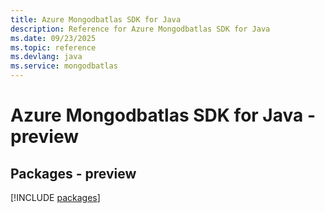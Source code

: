 ```yaml
---
title: Azure Mongodbatlas SDK for Java
description: Reference for Azure Mongodbatlas SDK for Java
ms.date: 09/23/2025
ms.topic: reference
ms.devlang: java
ms.service: mongodbatlas
---
```

# Azure Mongodbatlas SDK for Java - preview
## Packages - preview
[!INCLUDE [packages](mongodbatlas-index.md)]